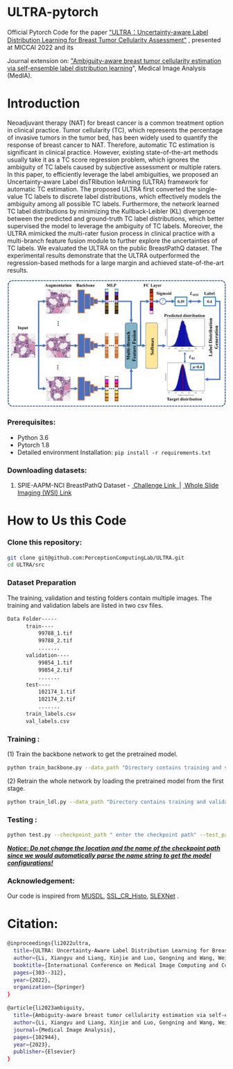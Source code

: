 # ULTRA-pytorch

Official Pytorch Code for the paper ["ULTRA：Uncertainty-aware Label Distribution Learning for Breast Tumor Cellularity Assessment"](https://arxiv.org/abs/2206.06623) ,  presented  at MICCAI 2022 and its 

Journal extension on:  ["Ambiguity-aware breast tumor cellularity estimation via self-ensemble label distribution learning](https://www.sciencedirect.com/science/article/pii/S1361841523002049)",  Medical Image Analysis (MedIA).




# Introduction

Neoadjuvant therapy (NAT) for breast cancer is a common treatment option in clinical practice. Tumor cellularity (TC), which represents the  percentage of invasive tumors in the tumor bed, has been widely used to  quantify the response of breast cancer to NAT. Therefore, automatic TC  estimation is significant in clinical practice. However, existing  state-of-the-art methods usually take it as a TC score regression  problem, which ignores the ambiguity of TC labels caused by subjective  assessment or multiple raters. In this paper, to efficiently leverage  the label ambiguities, we proposed an Uncertainty-aware Label disTRibution leArning (ULTRA) framework for automatic TC estimation. The proposed ULTRA first converted the single-value TC labels to discrete  label distributions, which effectively models the ambiguity among all 
possible TC labels. Furthermore, the network learned TC label  distributions by minimizing the Kullback-Leibler (KL) divergence between the predicted and ground-truth TC label distributions, which better supervised the model to leverage the ambiguity of TC labels. Moreover, the ULTRA mimicked the multi-rater fusion process in clinical practice  with a multi-branch feature fusion module to further explore the 
uncertainties of TC labels. We evaluated the ULTRA on the public BreastPathQ dataset. The experimental results demonstrate that the ULTRA outperformed the regression-based methods for a large margin and achieved state-of-the-art results. 

<p align="center">
  <img src="images/main_graph.png" width="800"/>
</p>

### Prerequisites:

- Python 3.6
- Pytorch 1.8
- Detailed environment Installation:  `pip install -r requirements.txt` 


### Downloading  datasets:

1) SPIE-AAPM-NCI BreastPathQ Dataset - <a href="https://breastpathq.grand-challenge.org/"> Challenge Link  </a>| <a href = "https://wiki.cancerimagingarchive.net/pages/viewpage.action?pageId=52758117#527581177c5a8c0c0cef44e488b824bd7de60428 
"> Whole Slide Imaging (WSI) Link</a>  

# How to Us this Code

### Clone this repository:

```bash
git clone git@github.com:PerceptionComputingLab/ULTRA.git
cd ULTRA/src
```


### Dataset Preparation

The training, validation and testing folders  contain multiple images.  The training and validation labels are listed in two csv files.

```bash
Data Folder-----
      train----
          99788_1.tif
          99788_2.tif
          .......
      validation----
          99854_1.tif
          99854_2.tif
          .......
      test----
          102174_1.tif
          102174_2.tif
          .......
      train_labels.csv
      val_labels.csv
```

### Training :

 (1) Train the backbone network to get the pretrained model.

```bash
python train_backbone.py --data_path "Directory contains training and validation data " 
```

 (2) Retrain the whole network by loading the pretrained model from the first stage.

```bash 
python train_ldl.py --data_path "Directory contains training and validation data " --pre_train_path 'pretrain model path' 
```

### Testing :

```bash 
python test.py --checkpoint_path " enter the checkpoint path" --test_path "test dataset directory" 
```

**<u>*Notice:  Do not change the  location and the name of the checkpoint path since we would automatically parse the name string to get the model configurations!</u>***

### Acknowledgement:

Our code is inspired from <a href="https://github.com/nzl-thu/MUSDL">MUSDL</a>, <a href="https://github.com/srinidhiPY/SSL_CR_Histo">SSL_CR_Histo</a>, <a href="https://github.com/JohnleeHIT/SLEX-Net">SLEXNet</a> .

# Citation:

```bash 
@inproceedings{li2022ultra,
  title={ULTRA: Uncertainty-Aware Label Distribution Learning for Breast Tumor Cellularity Assessment},
  author={Li, Xiangyu and Liang, Xinjie and Luo, Gongning and Wang, Wei and Wang, Kuanquan and Li, Shuo},
  booktitle={International Conference on Medical Image Computing and Computer-Assisted Intervention},
  pages={303--312},
  year={2022},
  organization={Springer}
}
```
```bash 
@article{li2023ambiguity,
  title={Ambiguity-aware breast tumor cellularity estimation via self-ensemble label distribution learning},
  author={Li, Xiangyu and Liang, Xinjie and Luo, Gongning and Wang, Wei and Wang, Kuanquan and Li, Shuo},
  journal={Medical Image Analysis},
  pages={102944},
  year={2023},
  publisher={Elsevier}
}
```
